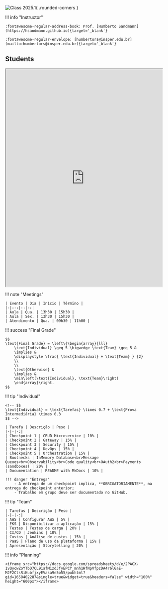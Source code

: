![Class 2025.1](../assets/images/2025.1/2025.1.jpg){ .rounded-corners }

!!! info "Instructor"

    :fontawesome-regular-address-book: Prof. [Humberto Sandmann](https://hsandmann.github.io){target='_blank'}

    :fontawesome-regular-envelope: [humbertors@insper.edu.br](mailto:humbertors@insper.edu.br){target='_blank'}

## Students

<iframe src="https://docs.google.com/spreadsheets/d/e/2PACX-1vSBrh2n-7jhuIIntmYyeaxwQBOWj4biWko_6bpci6XpZxVGDFJ-g43ehPepqxKbNjxz0fqr6ndWf1wI/pubhtml?gid=1397413588&amp;single=true&amp;widget=false&amp;headers=false" width="100%" height="700px"></iframe>

!!! note "Meetings"

    | Evento | Dia | Início | Término |
    |-|:-:|-:|-:|
    | Aula | Qua. | 13h30 | 15h30 |
    | Aula | Sex. | 13h30 | 15h30 |
    | Atendimento | Qua. | 09h30 | 11h00 |


!!! success "Final Grade"

    $$
    \text{Final Grade} = \left\{\begin{array}{lll}
        \text{Individual} \geq 5 \bigwedge \text{Team} \geq 5 &
        \implies &
        \displaystyle \frac{ \text{Individual} + \text{Team} } {2}
        \\
        \\
        \text{Otherwise} &
        \implies &
        \min\left(\text{Individual}, \text{Team}\right)
        \end{array}\right.
    $$



!!! tip "Individual"

    <!-- $$
    \text{Individual} = \text{Tarefas} \times 0.7 + \text{Prova Intermediária} \times 0.3
    $$ -->

    | Tarefa | Descrição | Peso |
    |-|-|-:|
    | Checkpoint 1 | CRUD Microservice | 10% |
    | Checkpoint 2 | Gateway | 15% |
    | Checkpoint 3 | Security | 15% |
    | Checkpoint 4 | DevOps | 15% |
    | Checkpoint 5 | Orchestration | 15% |
    | Bootnecks | InMemory Database<br>Message Queues<br>Observability<br>Code quality<br>OAuth2<br>Payments (sandboxes) | 20% |
    | Documentation | README with MkDocs | 10% |

    !!! danger "Entrega"
        - A entrega de um checkpoint implica, **OBRIGATORIAMENTE**, na entrega do checkpoint anterior;
        - Trabalho em grupo deve ser documentado no GitHub.


!!! tip "Team"

    | Tarefas | Descrição | Peso |
    |-|-|-:|
    | AWS | Configurar AWS | 5% |
    | EKS | Disponibilizar a aplicação | 15% |
    | Testes | Testes de carga | 20% |
    | CI/CD | Jenkins | 10% |
    | Custos | Análise de custos | 15% |
    | PaaS | Plano de uso da plataforma | 15% |
    | Apresentação | Storytelling | 20% |


!!! info "Planning"

    <iframe src="https://docs.google.com/spreadsheets/d/e/2PACX-1vQycwZoYTbD7CL91afM1zdJfyEPCY_mnh1HfNpVfpzDA4r6lGaE-MJF2CtsRiKubfjxyEVasa9e5o55/pubhtml?gid=1658402287&single=true&widget=true&headers=false" width="100%" height="600px"></iframe>



<!-- ## Repositories -->


<!-- !!! Dev

    | Microservice | Context | Interface | Service |
    |-|-|-|-|
    | Discovery | Infra |  | [platform.241.store.discovery](https://github.com/hsandmann/platform.241.store.discovery){target="_blank"} | 
    | Gateway | Infra | | [platform.241.store.gateway](https://github.com/hsandmann/platform.241.store.gateway){target="_blank"} |
    | Postgres | Database | | [platform.241.store.db](https://github.com/hsandmann/platform.241.store.db){target='_blank'} |
    | Account | Business | [platform.241.store.account](https://github.com/hsandmann/platform.241.store.account){target="_blank"} | [platform.241.store.account-resource](https://github.com/hsandmann/platform.241.store.account-resource){target="_blank"} |
    | Auth | Business | [platform.241.store.auth](https://github.com/hsandmann/platform.241.store.auth){target="_blank"} | [platform.241.store.auth-resource](https://github.com/hsandmann/platform.241.store.auth-resource){target="_blank"} |


!!! Ops

    | Description | Repositories | Commands |
    |--|--|--|
    | Docker Compose API | [platform.241.store.docker-api](https://github.com/hsandmann/platform.241.store.docker-api){target="_blank"} | `docker compose up --build`{.shell} <br> `docker compose down`{.shell} |
    | Jenkins Pipelines | [platform.241.store.ops](https://github.com/hsandmann/platform.241.store.ops) |  `docker compose up --build`{.shell} <br> `docker compose down`{.shell} <br> [http://localhost:9000](http://localhost:9000){target='_blank'} |
 -->

